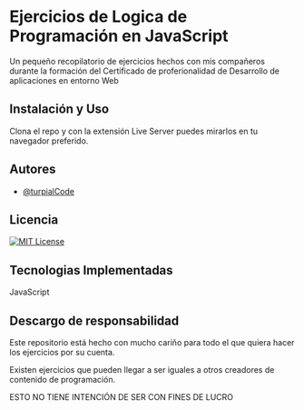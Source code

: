 # Ejercicios de Logica de Programación en JavaScript

Un pequeño recopilatorio de ejercicios hechos con mis compañeros durante la formación del Certificado de proferionalidad de Desarrollo de aplicaciones en entorno Web

## Instalación y Uso

Clona el repo y con la extensión Live Server puedes mirarlos en tu navegador preferido.

## Autores

- [@turpialCode](https://www.github.com/PFT-Repo)


## Licencia

[![MIT License](https://img.shields.io/badge/License-MIT-green.svg)](https://choosealicense.com/licenses/mit/)

## Tecnologias Implementadas
JavaScript


## Descargo de responsabilidad

Este repositorio está hecho con mucho cariño para todo el que quiera hacer los ejercicios por su cuenta.

Existen ejercicios que pueden llegar a ser iguales a otros creadores de contenido de programación.

ESTO NO TIENE INTENCIÓN DE SER CON FINES DE LUCRO